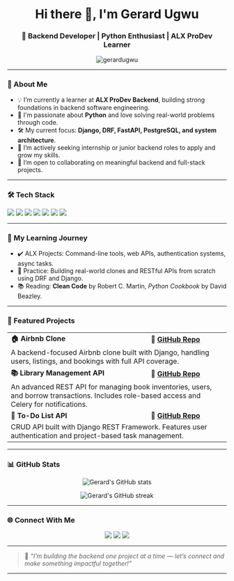 <h1 align="center">Hi there 👋, I'm Gerard Ugwu</h1>
<h3 align="center">🚀 Backend Developer | Python Enthusiast | ALX ProDev Learner</h3>

<p align="center">
  <img src="https://komarev.com/ghpvc/?username=gerardugwu&label=Profile%20views&color=0e75b6&style=flat" alt="gerardugwu" />
</p>

---

### 🧭 About Me

<ul>
  <li>💡 I’m currently a learner at <strong>ALX ProDev Backend</strong>, building strong foundations in backend software engineering.</li>
  <li>🐍 I'm passionate about <strong>Python</strong> and love solving real-world problems through code.</li>
  <li>🛠️ My current focus: <strong>Django, DRF, FastAPI, PostgreSQL, and system architecture</strong>.</li>
  <li>💼 I’m actively seeking internship or junior backend roles to apply and grow my skills.</li>
  <li>🤝 I’m open to collaborating on meaningful backend and full-stack projects.</li>
</ul>

---

### 🛠️ Tech Stack

<p>
  <img src="https://img.shields.io/badge/Python-3670A0?style=for-the-badge&logo=python&logoColor=fff"/>
  <img src="https://img.shields.io/badge/Django-092E20?style=for-the-badge&logo=django&logoColor=white"/>
  <img src="https://img.shields.io/badge/FastAPI-005571?style=for-the-badge&logo=fastapi"/>
  <img src="https://img.shields.io/badge/PostgreSQL-336791?style=for-the-badge&logo=postgresql&logoColor=white"/>
  <img src="https://img.shields.io/badge/Docker-0db7ed?style=for-the-badge&logo=docker&logoColor=white"/>
  <img src="https://img.shields.io/badge/Git-F05032?style=for-the-badge&logo=git&logoColor=white"/>
  <img src="https://img.shields.io/badge/Linux-FCC624?style=for-the-badge&logo=linux&logoColor=black"/>
</p>

---

### 📘 My Learning Journey

<ul>
  <li>✔️ ALX Projects: Command-line tools, web APIs, authentication systems, async tasks.</li>
  <li>🧪 Practice: Building real-world clones and RESTful APIs from scratch using DRF and Django.</li>
  <li>📚 Reading: <strong>Clean Code</strong> by Robert C. Martin, <em>Python Cookbook</em> by David Beazley.</li>
</ul>

---

### 🔭 Featured Projects

<table>
  <tr>
    <td><strong>🏠 Airbnb Clone</strong></td>
    <td><strong>🔗 <a href="https://github.com/gerardugwu/airbnb-clone-project">GitHub Repo</a></strong></td>
  </tr>
  <tr>
    <td colspan="2">A backend-focused Airbnb clone built with Django, handling users, listings, and bookings with full API coverage.</td>
  </tr>

  <tr>
    <td><strong>📚 Library Management API</strong></td>
    <td><strong>🔗 <a href="https://github.com/gerardugwu/library_management">GitHub Repo</a></strong></td>
  </tr>
  <tr>
    <td colspan="2">An advanced REST API for managing book inventories, users, and borrow transactions. Includes role-based access and Celery for notifications.</td>
  </tr>

  <tr>
    <td><strong>📝 To-Do List API</strong></td>
    <td><strong>🔗 <a href="https://github.com/gerardugwu/todo-api">GitHub Repo</a></strong></td>
  </tr>
  <tr>
    <td colspan="2">CRUD API built with Django REST Framework. Features user authentication and project-based task management.</td>
  </tr>
</table>

---

### 📊 GitHub Stats

<p align="center">
  <img src="https://github-readme-stats.vercel.app/api?username=gerardugwu&show_icons=true&theme=tokyonight&count_private=true" alt="Gerard's GitHub stats" />
</p>

<p align="center">
  <img src="https://github-readme-streak-stats.herokuapp.com?user=gerardugwu&theme=tokyonight&date_format=M%20j%5B%2C%20Y%5D" alt="Gerard's GitHub streak" />
</p>

---

### 🌐 Connect With Me

<p align="center">
  <a href="mailto:ugwugerard@gmail.com"><img src="https://img.shields.io/badge/Gmail-red?style=for-the-badge&logo=gmail&logoColor=white"/></a>
  <a href="https://www.linkedin.com/in/gerardugwu/"><img src="https://img.shields.io/badge/LinkedIn-blue?style=for-the-badge&logo=linkedin&logoColor=white"/></a>
  <a href="https://twitter.com/gerard_ugwu"><img src="https://img.shields.io/badge/Twitter-1DA1F2?style=for-the-badge&logo=twitter&logoColor=white"/></a>
</p>

---

> 🎯 *“I’m building the backend one project at a time — let’s connect and make something impactful together!”*

---

